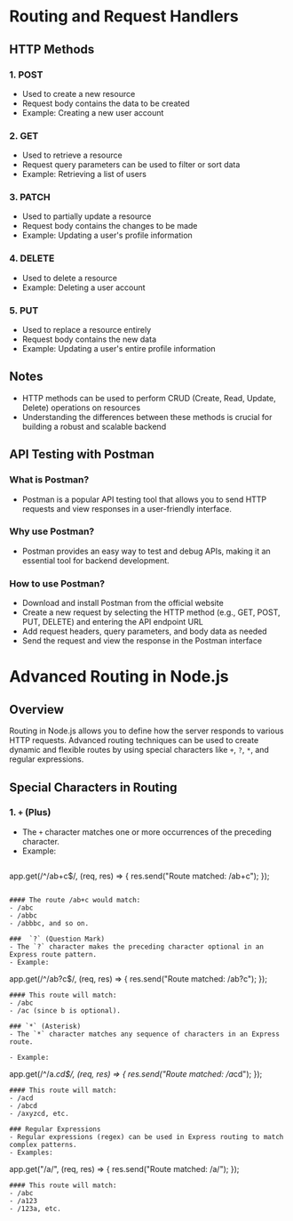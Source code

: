 # Routing and Request Handlers

## HTTP Methods

### 1. POST

* Used to create a new resource
* Request body contains the data to be created
* Example: Creating a new user account

### 2. GET

* Used to retrieve a resource
* Request query parameters can be used to filter or sort data
* Example: Retrieving a list of users

### 3. PATCH

* Used to partially update a resource
* Request body contains the changes to be made
* Example: Updating a user's profile information

### 4. DELETE

* Used to delete a resource
* Example: Deleting a user account

### 5. PUT

* Used to replace a resource entirely
* Request body contains the new data
* Example: Updating a user's entire profile information

## Notes

* HTTP methods can be used to perform CRUD (Create, Read, Update, Delete) operations on resources
* Understanding the differences between these methods is crucial for building a robust and scalable backend

## API Testing with Postman

### What is Postman?

* Postman is a popular API testing tool that allows you to send HTTP requests and view responses in a user-friendly interface.

### Why use Postman?

* Postman provides an easy way to test and debug APIs, making it an essential tool for backend development.

### How to use Postman?

* Download and install Postman from the official website
* Create a new request by selecting the HTTP method (e.g., GET, POST, PUT, DELETE) and entering the API endpoint URL
* Add request headers, query parameters, and body data as needed
* Send the request and view the response in the Postman interface

# Advanced Routing in Node.js

## Overview
Routing in Node.js allows you to define how the server responds to various HTTP requests. Advanced routing techniques can be used to create dynamic and flexible routes by using special characters like `+`, `?`, `*`, and regular expressions.

## Special Characters in Routing

### 1. `+` (Plus)
- The `+` character matches one or more occurrences of the preceding character.
- Example:
  ```
app.get(/^\/ab+c$/, (req, res) => {
  res.send("Route matched: /ab+c");
});

  ```

#### The route /ab+c would match:
- /abc
- /abbc
- /abbbc, and so on.

###  `?` (Question Mark)
- The `?` character makes the preceding character optional in an Express route pattern.
- Example:
```
app.get(/^\/ab?c$/, (req, res) => {
  res.send("Route matched: /ab?c");
});
```
#### This route will match:
- /abc
- /ac (since b is optional).

### `*` (Asterisk)
- The `*` character matches any sequence of characters in an Express route.

- Example:
```
app.get(/^\/a.*cd$/, (req, res) => {
  res.send("Route matched: /a*cd");
});
```
#### This route will match:
- /acd
- /abcd
- /axyzcd, etc.

### Regular Expressions
- Regular expressions (regex) can be used in Express routing to match complex patterns.
- Examples:
```
app.get("/a/", (req, res) => {
  res.send("Route matched: /a/");
});
```
#### This route will match:
- /abc
- /a123
- /123a, etc.